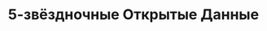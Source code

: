 ---
layout: default
lang: ru
title: 5-звёздночные Открытые Данные
description: Информация о 5-звёздночном плане по открытых данным Тима Бернерса-Ли
nav:
  page-top: 5 &#x2605; Открытые Данные
  by-example: Примеры
  costs-benefits: Преимущества &amp; Недостатки
  see-also: Дополнительно
  languages: Languages
---